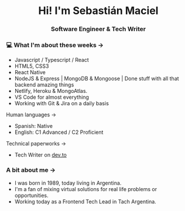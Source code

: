 <h1 align="center"> Hi! I'm Sebastián Maciel </h1>
<h3 align="center"> Software Engineer & Tech Writer</h3>

### 💻 What I'm about these weeks ->

- Javascript / Typescript / React
- HTML5, CSS3
- React Native
- NodeJS & Express | MongoDB & Mongoose | Done stuff with all that backend amazing things
- Netlify, Heroku & MongoAtlas.
- VS Code for almost everything
- Working with Git & Jira on a daily basis

Human languages ->

- Spanish: Native
- English: C1 Advanced / C2 Proficient

Technical paperworks ->

- Tech Writer on [dev.to](https://dev.to/sebastianmaciel/)

### A bit about me ->

- I was born in 1989, today living in Argentina.
- I'm a fan of mixing virtual solutions for real life problems or opportunities.
- Working today as a Frontend Tech Lead in Tach Argentina.
